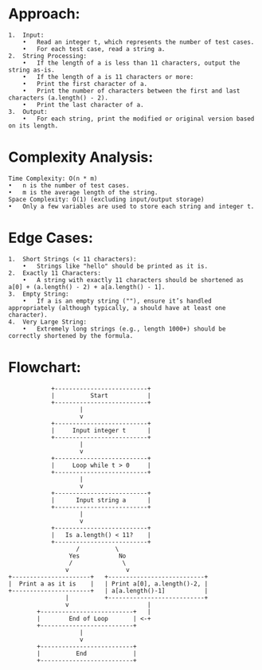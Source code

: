 # Approach:

    1.	Input:
        •	Read an integer t, which represents the number of test cases.
        •	For each test case, read a string a.
    2.	String Processing:
        •	If the length of a is less than 11 characters, output the string as-is.
        •	If the length of a is 11 characters or more:
        •	Print the first character of a.
        •	Print the number of characters between the first and last characters (a.length() - 2).
        •	Print the last character of a.
    3.	Output:
        •	For each string, print the modified or original version based on its length.

# Complexity Analysis:

    Time Complexity: O(n * m)
    •	n is the number of test cases.
    •	m is the average length of the string.
    Space Complexity: O(1) (excluding input/output storage)
    •	Only a few variables are used to store each string and integer t.

# Edge Cases:

    1.	Short Strings (< 11 characters):
        •	Strings like "hello" should be printed as it is.
    2.	Exactly 11 Characters:
        •	A string with exactly 11 characters should be shortened as a[0] + (a.length() - 2) + a[a.length() - 1].
    3.	Empty String:
        •	If a is an empty string (""), ensure it’s handled appropriately (although typically, a should have at least one character).
    4.	Very Large String:
        •	Extremely long strings (e.g., length 1000+) should be correctly shortened by the formula.

# Flowchart:

                +--------------------------+
                |          Start           |
                +--------------------------+
                        |
                        v
                +--------------------------+
                |     Input integer t      |
                +--------------------------+
                        |
                        v
                +--------------------------+
                |     Loop while t > 0     |
                +--------------------------+
                        |
                        v
                +--------------------------+
                |      Input string a      |
                +--------------------------+
                        |
                        v
                +--------------------------+
                |   Is a.length() < 11?    |
                +--------------------------+
                       /          \
                     Yes           No
                     /              \
                    v                v
    +----------------------+   +---------------------------+
    |  Print a as it is    |   | Print a[0], a.length()-2, |
    +----------------------+   | a[a.length()-1]           |
                    |          +---------------------------+
                    v                      |
            +--------------------------+   |
            |        End of Loop       | <-+
            +--------------------------+
                        |
                        v
            +--------------------------+
            |          End             |
            +--------------------------+

